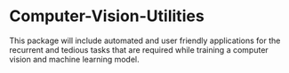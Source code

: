 # Computer-Vision-Utilities
This package will include automated and user friendly applications for the recurrent and tedious tasks that are required while training a computer vision and machine learning model.
